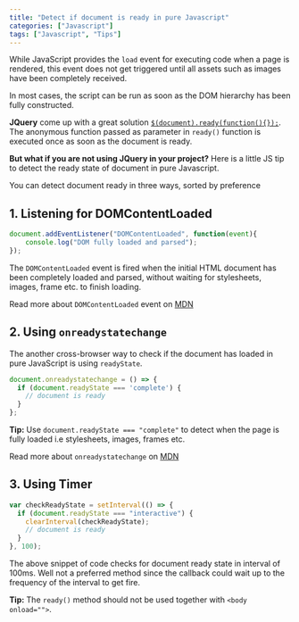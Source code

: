 ```yaml
---
title: "Detect if document is ready in pure Javascript"
categories: ["Javascript"]
tags: ["Javascript", "Tips"]
---
```


While JavaScript provides the ```load``` event for executing code when a page is rendered, this event does not get
triggered until all assets such as images have been completely received.

In most cases, the script can be run as soon as the DOM hierarchy has been fully constructed.

**JQuery** come up with a great solution [```$(document).ready(function(){});```](https://api.jquery.com/ready/). The anonymous function passed as
parameter in ```ready()``` function is executed once as soon as the document is ready.

**But what if you are not using JQuery in your project?** Here is a little JS tip to detect the ready state of document
in pure Javascript.

You can detect document ready in three ways, sorted by preference

## 1. Listening for DOMContentLoaded

```javascript
document.addEventListener("DOMContentLoaded", function(event){
    console.log("DOM fully loaded and parsed");
});
```

The ```DOMContentLoaded``` event is fired when the initial HTML document has been completely loaded and parsed, 
without waiting for stylesheets, images, frame etc. to finish loading. 

Read more about ```DOMContentLoaded``` event on [MDN](https://developer.mozilla.org/en-US/docs/Web/Events/DOMContentLoaded)


## 2. Using ```onreadystatechange```

The another cross-browser way to check if the document has loaded in pure JavaScript is using ```readyState```.

```javascript
document.onreadystatechange = () => {
  if (document.readyState === 'complete') {
    // document is ready
  }
};
```

**Tip:** Use ```document.readyState === "complete"``` to detect when the page is fully loaded i.e stylesheets, images, 
frames etc.

Read more about ```onreadystatechange``` on [MDN](https://developer.mozilla.org/en/docs/web/api/document/readystate)


## 3. Using Timer

```javascript
var checkReadyState = setInterval(() => {
  if (document.readyState === "interactive") {
    clearInterval(checkReadyState);
    // document is ready
  }
}, 100);
```

The above snippet of code checks for document ready state in interval of 100ms. Well not a preferred method since 
the callback could wait up to the frequency of the interval to get fire. 

**Tip:** The ```ready()``` method should not be used together with ```<body onload="">```.

